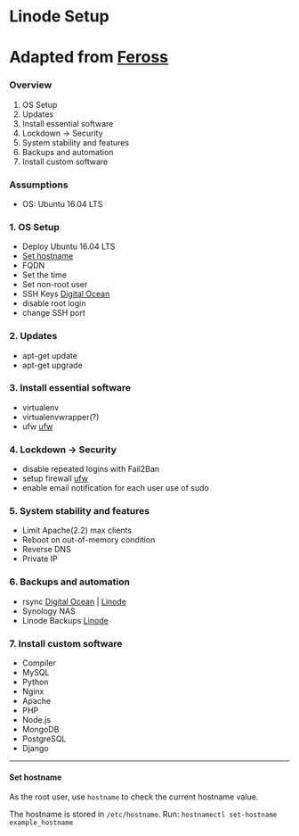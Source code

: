 # Linode Setup

# Adapted from [Feross][5]


### Overview
1. OS Setup
2. Updates
3. Install essential software
4. Lockdown -> Security
5. System stability and features
6. Backups and automation
7. Install custom software

### Assumptions
- OS: Ubuntu 16.04 LTS

### 1. OS Setup
- Deploy Ubuntu 16.04 LTS
- [Set hostname](#sethostname)
- FQDN
- Set the time
- Set non-root user
- SSH Keys [Digital Ocean][4]
- disable root login
- change SSH port

### 2. Updates
- apt-get update
- apt-get upgrade

### 3. Install essential software
- virtualenv
- virtualenvwrapper(?)
- ufw [ufw][]

### 4. Lockdown -> Security
- disable repeated logins with Fail2Ban
- setup firewall [ufw][]
- enable email notification for each user use of sudo

### 5. System stability and features
- Limit Apache(2.2) max clients
- Reboot on out-of-memory condition
- Reverse DNS
- Private IP

### 6. Backups and automation
- rsync [Digital Ocean][1] | [Linode][2]
- Synology NAS
- Linode Backups [Linode][3]
### 7. Install custom software
- Compiler
- MySQL
- Python
- Nginx
- Apache
- PHP
- Node.js
- MongoDB
- PostgreSQL
- Django

---

#### <a name="sethostname"></a> Set hostname
As the root user, use `hostname` to check the current hostname value.

The hostname is stored in `/etc/hostname`.
Run:
`hostnamectl set-hostname example_hostname`


[ufw]: ufw.md
[1]: https://www.digitalocean.com/community/tutorials/how-to-use-rsync-to-sync-local-and-remote-directories-on-a-vps
[2]: https://www.linode.com/docs/security/backups/backing-up-your-data
[3]: https://www.linode.com/docs/security/backups/backing-up-your-data#making-a-manual-backup
[4]: https://www.digitalocean.com/community/tutorials/how-to-set-up-ssh-keys--2
[5]: https://feross.org/how-to-setup-your-linode/
